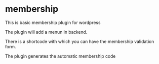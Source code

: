 # membership
This is basic membership plugin for wordpress

The plugin will add a menun in backend.

There is a shortcode with which you can have the membership validation form.

The plugin generates the automatic membership code

